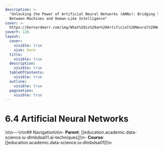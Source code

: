 ```yaml
---
description: >-
  "Unlocking the Power of Artificial Neural Networks (ANNs): Bridging the Gap
  Between Machines and Human-Like Intelligence"
cover: >-
  https://bernardmarr.com/img/What%20is%20an%20Artificial%20Neural%20Networks.jpg
coverY: 128
layout:
  cover:
    visible: true
    size: hero
  title:
    visible: true
  description:
    visible: true
  tableOfContents:
    visible: true
  outline:
    visible: true
  pagination:
    visible: true
---
```


# 6.4 Artificial Neural Networks

\n\n---\n\n## Navigation\n\n- **Parent**: [[education.academic.data-science.iu-dlmbdsa01.ai-techniques]]\n- **Course**: [[education.academic.data-science.iu-dlmbdsa01]]\n